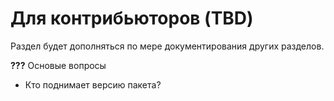 # Для контрибьюторов (TBD)

Раздел будет дополняться по мере документирования других разделов.

**???** Основые вопросы

- Кто поднимает версию пакета?
